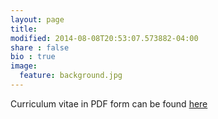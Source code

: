 ```yaml
---
layout: page
title: 
modified: 2014-08-08T20:53:07.573882-04:00
share : false
bio : true
image:
  feature: background.jpg
---
```


Curriculum vitae in PDF form can be found [here](/CV/CV.pdf) 


